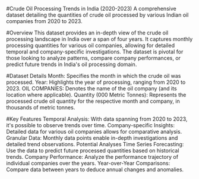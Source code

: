 #Crude Oil Processing Trends in India (2020-2023)
A comprehensive dataset detailing the quantities of crude oil processed by various Indian oil companies from 2020 to 2023.

#Overview
This dataset provides an in-depth view of the crude oil processing landscape in India over a span of four years. It captures monthly processing quantities for various oil companies, allowing for detailed temporal and company-specific investigations. The dataset is pivotal for those looking to analyze patterns, compare company performances, or predict future trends in India's oil processing domain.

#Dataset Details
Month: Specifies the month in which the crude oil was processed.
Year: Highlights the year of processing, ranging from 2020 to 2023.
OIL COMPANIES: Denotes the name of the oil company (and its location where applicable).
Quantity (000 Metric Tonnes): Represents the processed crude oil quantity for the respective month and company, in thousands of metric tonnes.

#Key Features
Temporal Analysis: With data spanning from 2020 to 2023, it's possible to observe trends over time.
Company-specific Insights: Detailed data for various oil companies allows for comparative analysis.
Granular Data: Monthly data points enable in-depth investigations and detailed trend observations.
Potential Analyses
Time Series Forecasting: Use the data to predict future processed quantities based on historical trends.
Company Performance: Analyze the performance trajectory of individual companies over the years.
Year-over-Year Comparisons: Compare data between years to deduce annual changes and anomalies.
